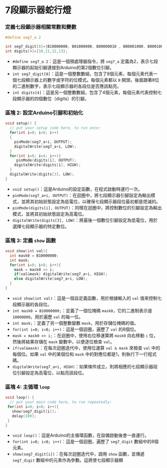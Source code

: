 # 7段顯示器蛇行燈

### 定義七段顯示器相關常數和變數

```cpp
#define seg7_a 2

int seg7_digit[8]={B10000000, B01000000, B00000010 , B00001000, B00010000, B00100000, B00000010, B00000100 };
int digits[4]={10,11,12,13};

```

- `#define seg7_a 2`：這是一個預處理器指令，將 `seg7_a` 定義為2，表示七段顯示器的起始引腳連接到Arduino的第2個數位引腳。
- `int seg7_digit[8]`：這是一個整數數組，包含了8個元素，每個元素代表一個七段顯示器上的數字或字符的位模式。每個元素都以 `B` 開頭，後面跟著8位的二進制數字，表示七段顯示器的各段位是否應該點亮。
- `int digits[4]`：這是另一個整數數組，包含了4個元素，每個元素代表控制七段顯示器的四個數位（digits）的引腳。

### 區塊 2: 設定Arduino引腳和初始化

```cpp
void setup() {
  // put your setup code here, to run once:
  for(int i=0; i<8; i++)
  {
    pinMode(seg7_a+i, OUTPUT);
    digitalWrite(seg7_a+i, LOW);
  }
  for(int i=0; i<4; i++){
     pinMode(digits[i], OUTPUT);
    digitalWrite(digits[i], HIGH);
  }
  digitalWrite(digits[3], LOW);
}

```

- `void setup()`：這是Arduino的設定函數，在程式啟動時運行一次。
- `pinMode(seg7_a+i, OUTPUT)`：在迴圈中，將七段顯示器引腳設定為輸出模式，並將其初始狀態設定為低電位，以確保七段顯示器段位最初都是熄滅的。
- `pinMode(digits[i], OUTPUT)`：同樣在迴圈中，將控制數位的引腳設定為輸出模式，並將其初始狀態設定為高電位。
- `digitalWrite(digits[3], LOW)`：將最後一個數位引腳設定為低電位，用於選擇七段顯示器的特定數位。

### 區塊 3: 定義 `show` 函數

```cpp
void show(int val){
  int mask0 = B10000000;
  int mask;
  for(int i=0; i<8; i++){
    mask = mask0 >> i;
    if(val&mask) digitalWrite(seg7_a+i, HIGH);
    else digitalWrite(seg7_a+i, LOW);
  }
}

```

- `void show(int val)`：這是一個自定義函數，用於根據輸入的 `val` 值來控制七段顯示器的各段位。
- `int mask0 = B10000000;`：定義了一個位掩碼 `mask0`，它的二進制表示是 `10000000`，用於遍歷 `val` 的每一位。
- `int mask;`：定義了另一個整數變數 `mask`，用於存儲位掩碼的值。
- `for(int i=0; i<8; i++)`：這是一個迴圈，遍歷了 `val` 的8個位。
- `mask = mask0 >> i;`：在迴圈中，使用右位移運算將 `mask0` 向右移動 `i` 位，然後將結果存儲在 `mask` 變數中，以便逐位檢查 `val`。
- `if(val&mask)`：在每次迴圈迭代中，使用位運算 `val & mask` 來檢查 `val` 中的每個位。如果 `val` 中的某個位和 `mask` 中的對應位都是1，則執行下一行程式碼。
- `digitalWrite(seg7_a+i, HIGH)`：如果條件成立，則將相應的七段顯示器段位引腳設定為高電位，以點亮該段位。

### 區塊 4: 主循環 `loop`

```cpp
void loop() {
  // put your main code here, to run repeatedly:
 for(int i=0; i<8; i++){
   show(seg7_digit[i]);
   delay(100);
 }
}

```

- `void loop()`：這是Arduino的主循環函數，在設備啟動後會一直運行。
- `for(int i=0; i<8; i++)`：這是一個迴圈，遍歷了 `seg7_digit` 數組中的8個元素。
- `show(seg7_digit[i])`：在每次迴圈迭代中，調用 `show` 函數，並傳遞 `seg7_digit` 數組中的元素作為參數。這將使七段顯示器顯
